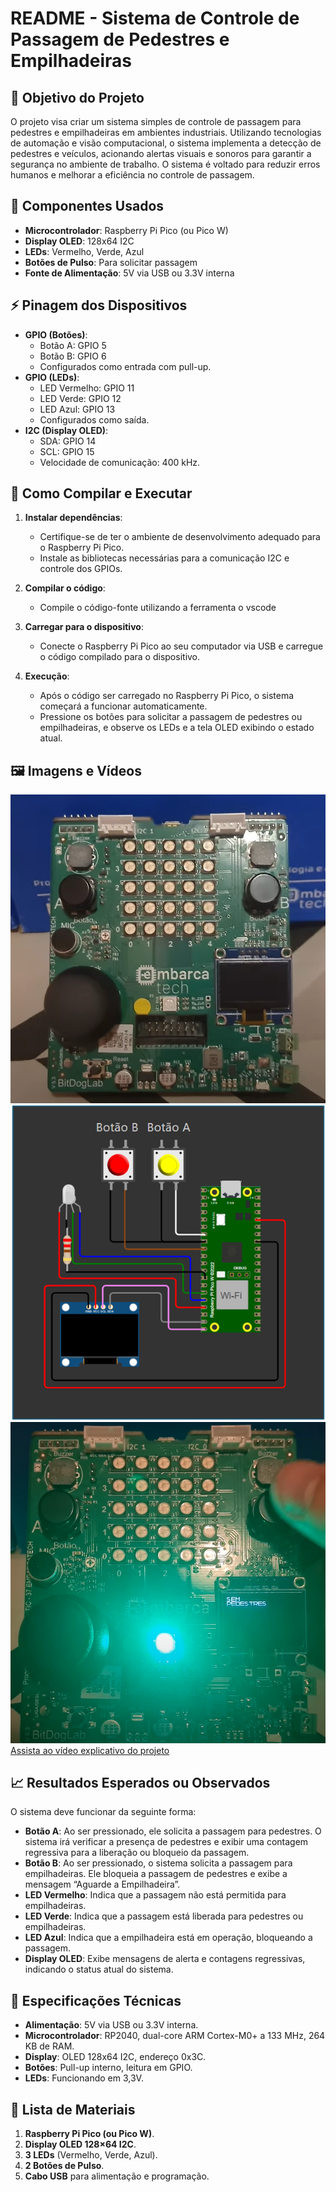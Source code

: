 # README - Sistema de Controle de Passagem de Pedestres e Empilhadeiras

## 🎯 Objetivo do Projeto
O projeto visa criar um sistema simples de controle de passagem para pedestres e empilhadeiras em ambientes industriais. Utilizando tecnologias de automação e visão computacional, o sistema implementa a detecção de pedestres e veículos, acionando alertas visuais e sonoros para garantir a segurança no ambiente de trabalho. O sistema é voltado para reduzir erros humanos e melhorar a eficiência no controle de passagem.

## 🧩 Componentes Usados
- **Microcontrolador**: Raspberry Pi Pico (ou Pico W)
- **Display OLED**: 128x64 I2C
- **LEDs**: Vermelho, Verde, Azul
- **Botões de Pulso**: Para solicitar passagem
- **Fonte de Alimentação**: 5V via USB ou 3.3V interna

## ⚡ Pinagem dos Dispositivos
- **GPIO (Botões)**: 
  - Botão A: GPIO 5
  - Botão B: GPIO 6
  - Configurados como entrada com pull-up.
- **GPIO (LEDs)**:
  - LED Vermelho: GPIO 11
  - LED Verde: GPIO 12
  - LED Azul: GPIO 13
  - Configurados como saída.
- **I2C (Display OLED)**:
  - SDA: GPIO 14
  - SCL: GPIO 15
  - Velocidade de comunicação: 400 kHz.

## 🧪 Como Compilar e Executar
1. **Instalar dependências**:
   - Certifique-se de ter o ambiente de desenvolvimento adequado para o Raspberry Pi Pico.
   - Instale as bibliotecas necessárias para a comunicação I2C e controle dos GPIOs.

2. **Compilar o código**:
   - Compile o código-fonte utilizando a ferramenta o vscode

3. **Carregar para o dispositivo**:
   - Conecte o Raspberry Pi Pico ao seu computador via USB e carregue o código compilado para o dispositivo.

4. **Execução**:
   - Após o código ser carregado no Raspberry Pi Pico, o sistema começará a funcionar automaticamente. 
   - Pressione os botões para solicitar a passagem de pedestres ou empilhadeiras, e observe os LEDs e a tela OLED exibindo o estado atual.

## 🖼️ Imagens e Vídeos
![Foto do Setup](images/bitdoglab.png)
![Pinagem](images/pinagem.png)
![Projeto em Funcionamento](images/sem_pedestres.png)
[Assista ao vídeo explicativo do projeto](https://www.youtube.com/watch?v=0WUDzSgn6jc&ab_channel=RogerMelo)


## 📈 Resultados Esperados ou Observados
O sistema deve funcionar da seguinte forma:
- **Botão A**: Ao ser pressionado, ele solicita a passagem para pedestres. O sistema irá verificar a presença de pedestres e exibir uma contagem regressiva para a liberação ou bloqueio da passagem.
- **Botão B**: Ao ser pressionado, o sistema solicita a passagem para empilhadeiras. Ele bloqueia a passagem de pedestres e exibe a mensagem “Aguarde a Empilhadeira”.
- **LED Vermelho**: Indica que a passagem não está permitida para empilhadeiras.
- **LED Verde**: Indica que a passagem está liberada para pedestres ou empilhadeiras.
- **LED Azul**: Indica que a empilhadeira está em operação, bloqueando a passagem.
- **Display OLED**: Exibe mensagens de alerta e contagens regressivas, indicando o status atual do sistema.

## 📝 Especificações Técnicas
- **Alimentação**: 5V via USB ou 3.3V interna.
- **Microcontrolador**: RP2040, dual-core ARM Cortex-M0+ a 133 MHz, 264 KB de RAM.
- **Display**: OLED 128x64 I2C, endereço 0x3C.
- **Botões**: Pull-up interno, leitura em GPIO.
- **LEDs**: Funcionando em 3,3V.

## 🧰 Lista de Materiais
1. **Raspberry Pi Pico (ou Pico W)**.
2. **Display OLED 128×64 I2C**.
3. **3 LEDs** (Vermelho, Verde, Azul).
4. **2 Botões de Pulso**.
5. **Cabo USB** para alimentação e programação.
